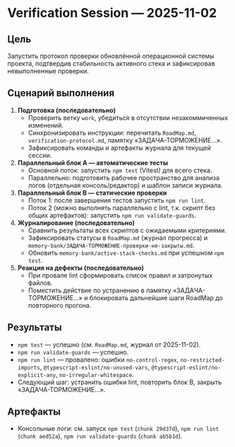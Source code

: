 # Verification Session — 2025-11-02

## Цель
Запустить протокол проверки обновлённой операционной системы проекта, подтвердив стабильность активного стека и зафиксировав невыполненные проверки.

## Сценарий выполнения
1. **Подготовка (последовательно)**
   - Проверить ветку `work`, убедиться в отсутствии незакоммиченных изменений.
   - Синхронизировать инструкции: перечитать `RoadMap.md`, `verification-protocol.md`, памятку «ЗАДАЧА-ТОРМОЖЕНИЕ…».
   - Зафиксировать команды и артефакты журнала для текущей сессии.
2. **Параллельный блок А — автоматические тесты**
   - Основной поток: запустить `npm test` (Vitest) для всего стека.
   - Параллельно: подготовить рабочее пространство для анализа логов (отдельная консоль/редактор) и шаблон записи журнала.
3. **Параллельный блок B — статические проверки**
   - Поток 1: после завершения тестов запустить `npm run lint`.
   - Поток 2 (можно выполнять параллельно с lint, т.к. скрипт без общих артефактов): запустить `npm run validate-guards`.
4. **Журналирование (последовательно)**
   - Сравнить результаты всех скриптов с ожидаемыми критериями.
   - Зафиксировать статусы в `RoadMap.md` (журнал прогресса) и `memory-bank/ЗАДАЧА-ТОРМОЖЕНИЕ-проверки-не-закрыты.md`.
   - Обновить `memory-bank/active-stack-checks.md` при успешном `npm test`.
5. **Реакция на дефекты (последовательно)**
   - При провале lint сформировать список правил и затронутых файлов.
   - Поместить действие по устранению в памятку «ЗАДАЧА-ТОРМОЖЕНИЕ…» и блокировать дальнейшие шаги RoadMap до повторного прогона.

## Результаты
- `npm test` — успешно (см. `RoadMap.md`, журнал от 2025-11-02).
- `npm run validate-guards` — успешно.
- `npm run lint` — провалено: ошибки `no-control-regex`, `no-restricted-imports`, `@typescript-eslint/no-unused-vars`, `@typescript-eslint/no-explicit-any`, `no-irregular-whitespace`.
- Следующий шаг: устранить ошибки lint, повторить блок B, закрыть «ЗАДАЧА-ТОРМОЖЕНИЕ…».

## Артефакты
- Консольные логи: см. запуск `npm test` (`chunk 29d37d`), `npm run lint` (`chunk aed52a`), `npm run validate-guards` (`chunk ab5b1d`).
